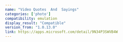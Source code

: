 ```yaml
---
name: "Video Quotes  And  Sayings"
categories: ['photo']
compatibility: emulation
display_result: "Compatible"
version_from: "1.0.13.0"
link: https://apps.microsoft.com/detail/9N34P3SWVB4W
---
```

